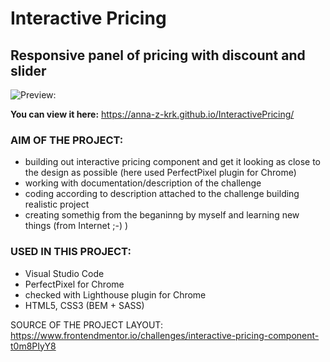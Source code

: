 # Interactive Pricing

## Responsive panel of pricing with discount and slider

![Preview:](https://github.com/Anna-Z-Krk/InteractivePricing/blob/main/interactive_pricing_prew.jpg)



**You can view it here:** https://anna-z-krk.github.io/InteractivePricing/

### AIM OF THE PROJECT:
- building out interactive pricing component and get it looking as close to the design as possible (here used PerfectPixel plugin for Chrome)
- working with documentation/description of the challenge
- coding according to description attached to the challenge building realistic project
- creating somethig from the beganinng by myself and learning new things (from Internet ;-) )

### USED IN THIS PROJECT:
- Visual Studio Code
- PerfectPixel for Chrome
- checked with Lighthouse plugin for Chrome
- HTML5, CSS3 (BEM + SASS)

SOURCE OF THE PROJECT LAYOUT:
https://www.frontendmentor.io/challenges/interactive-pricing-component-t0m8PIyY8
  


